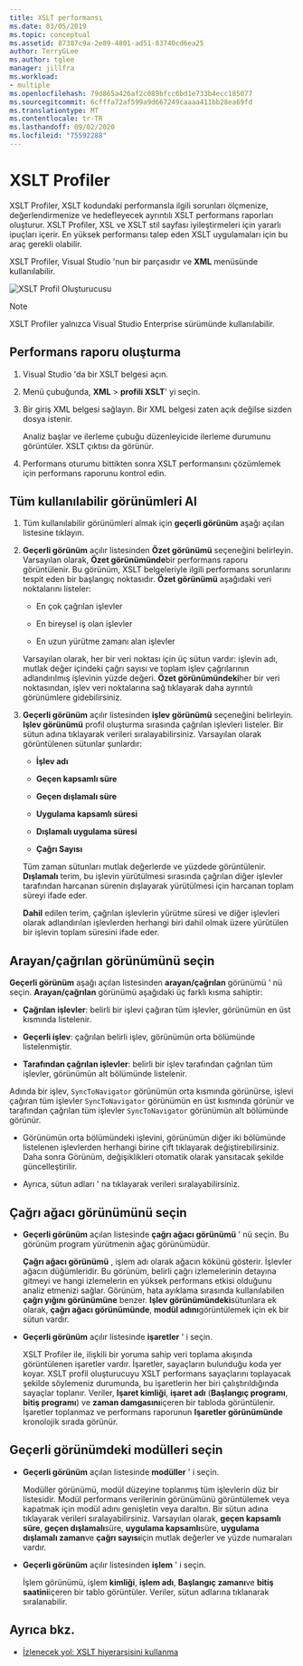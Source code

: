 ```yaml
---
title: XSLT performansı
ms.date: 03/05/2019
ms.topic: conceptual
ms.assetid: 87387c9a-2e89-4801-ad51-83740cd6ea25
author: TerryGLee
ms.author: tglee
manager: jillfra
ms.workload:
- multiple
ms.openlocfilehash: 79d865a426af2c089bfcc6bd1e733b4ecc185077
ms.sourcegitcommit: 6cfffa72af599a9d667249caaaa411bb28ea69fd
ms.translationtype: MT
ms.contentlocale: tr-TR
ms.lasthandoff: 09/02/2020
ms.locfileid: "75592288"
---
```

# <a name="the-xslt-profiler"></a>XSLT Profiler

XSLT Profiler, XSLT kodundaki performansla ilgili sorunları ölçmenize, değerlendirmenize ve hedefleyecek ayrıntılı XSLT performans raporları oluşturur. XSLT Profiler, XSL ve XSLT stil sayfası iyileştirmeleri için yararlı ipuçları içerir. En yüksek performansı talep eden XSLT uygulamaları için bu araç gerekli olabilir.

XSLT Profiler, Visual Studio 'nun bir parçasıdır ve **XML** menüsünde kullanılabilir.

![XSLT Profil Oluşturucusu](../xml-tools/media/profile-xslt-menu.png)

> [!NOTE]
> XSLT Profiler yalnızca Visual Studio Enterprise sürümünde kullanılabilir.

## <a name="create-a-performance-report"></a>Performans raporu oluşturma

1. Visual Studio 'da bir XSLT belgesi açın.

2. Menü çubuğunda, **XML**  >  **profili XSLT**' yi seçin.

3. Bir giriş XML belgesi sağlayın. Bir XML belgesi zaten açık değilse sizden dosya istenir.

   Analiz başlar ve ilerleme çubuğu düzenleyicide ilerleme durumunu görüntüler. XSLT çıktısı da görünür.

4. Performans oturumu bittikten sonra XSLT performansını çözümlemek için performans raporunu kontrol edin.

## <a name="get-all-available-views"></a>Tüm kullanılabilir görünümleri Al

1. Tüm kullanılabilir görünümleri almak için **geçerli görünüm** aşağı açılan listesine tıklayın.

2. **Geçerli görünüm** açılır listesinden **Özet görünümü** seçeneğini belirleyin. Varsayılan olarak, **Özet görünümünde**bir performans raporu görüntülenir. Bu görünüm, XSLT belgeleriyle ilgili performans sorunlarını tespit eden bir başlangıç noktasıdır. **Özet görünümü** aşağıdaki veri noktalarını listeler:

   - En çok çağrılan işlevler

   - En bireysel iş olan işlevler

   - En uzun yürütme zamanı alan işlevler

   Varsayılan olarak, her bir veri noktası için üç sütun vardır: işlevin adı, mutlak değer içindeki çağrı sayısı ve toplam işlev çağrılarının adlandırılmış işlevinin yüzde değeri. **Özet görünümündeki**her bir veri noktasından, işlev veri noktalarına sağ tıklayarak daha ayrıntılı görünümlere gidebilirsiniz.

3. **Geçerli görünüm** açılır listesinden **işlev görünümü** seçeneğini belirleyin. **Işlev görünümü** profil oluşturma sırasında çağrılan işlevleri listeler. Bir sütun adına tıklayarak verileri sıralayabilirsiniz. Varsayılan olarak görüntülenen sütunlar şunlardır:

    - **İşlev adı**

    - **Geçen kapsamlı süre**

    - **Geçen dışlamalı süre**

    - **Uygulama kapsamlı süresi**

    - **Dışlamalı uygulama süresi**

    - **Çağrı Sayısı**

   Tüm zaman sütunları mutlak değerlerde ve yüzdede görüntülenir. **Dışlamalı** terim, bu işlevin yürütülmesi sırasında çağrılan diğer işlevler tarafından harcanan sürenin dışlayarak yürütülmesi için harcanan toplam süreyi ifade eder.

   **Dahil** edilen terim, çağrılan işlevlerin yürütme süresi ve diğer işlevleri olarak adlandırılan işlevlerden herhangi biri dahil olmak üzere yürütülen bir işlevin toplam süresini ifade eder.

## <a name="select-callercallee-view"></a>Arayan/çağrılan görünümünü seçin

**Geçerli görünüm** aşağı açılan listesinden **arayan/çağrılan** görünümü ' nü seçin. **Arayan/çağrılan** görünümü aşağıdaki üç farklı kısma sahiptir:

- **Çağrılan işlevler**: belirli bir işlevi çağıran tüm işlevler, görünümün en üst kısmında listelenir.

- **Geçerli işlev**: çağrılan belirli işlev, görünümün orta bölümünde listelenmiştir.

- **Tarafından çağrılan işlevler**: belirli bir işlev tarafından çağrılan tüm işlevler, görünümün alt bölümünde listelenir.

Adında bir işlev, `SyncToNavigator` görünümün orta kısmında görünürse, işlevi çağıran tüm işlevler `SyncToNavigator` görünümün en üst kısmında görünür ve tarafından çağrılan tüm işlevler `SyncToNavigator` görünümün alt bölümünde görünür.

- Görünümün orta bölümündeki işlevini, görünümün diğer iki bölümünde listelenen işlevlerden herhangi birine çift tıklayarak değiştirebilirsiniz. Daha sonra Görünüm, değişiklikleri otomatik olarak yansıtacak şekilde güncelleştirilir.

- Ayrıca, sütun adları ' na tıklayarak verileri sıralayabilirsiniz.

## <a name="select-call-tree-view"></a>Çağrı ağacı görünümünü seçin

- **Geçerli görünüm** açılan listesinde **çağrı ağacı görünümü** ' nü seçin. Bu görünüm program yürütmenin ağaç görünümüdür.

   **Çağrı ağacı görünümü** , işlem adı olarak ağacın kökünü gösterir. İşlevler ağacın düğümleridir. Bu görünüm, belirli çağrı izlemelerinin detayına gitmeyi ve hangi izlemelerin en yüksek performans etkisi olduğunu analiz etmenizi sağlar. Görünüm, hata ayıklama sırasında kullanılabilen **çağrı yığını görünümüne** benzer. **Işlev görünümündeki**sütunlara ek olarak, **çağrı ağacı görünümünde**, **modül adını**görüntülemek için ek bir sütun vardır.

- **Geçerli görünüm** açılır listesinde **işaretler** ' i seçin.

   XSLT Profiler ile, ilişkili bir yoruma sahip veri toplama akışında görüntülenen işaretler vardır. İşaretler, sayaçların bulunduğu koda yer koyar. XSLT profil oluşturucuyu XSLT performans sayaçlarını toplayacak şekilde söylemeniz durumunda, bu işaretlerin her biri çalıştırıldığında sayaçlar toplanır. Veriler, **Işaret kimliği**, **işaret adı** (**Başlangıç programı**, **bitiş programı**) ve **zaman damgasını**içeren bir tabloda görüntülenir. İşaretler toplanmaz ve performans raporunun **Işaretler görünümünde** kronolojik sırada görünür.

## <a name="select-modules-in-the-current-view"></a>Geçerli görünümdeki modülleri seçin

- **Geçerli görünüm** açılan listesinde **modüller** ' i seçin.

   Modüller görünümü, modül düzeyine toplanmış tüm işlevlerin düz bir listesidir. Modül performans verilerinin görünümünü görüntülemek veya kapatmak için modül adını genişletin veya daraltın. Bir sütun adına tıklayarak verileri sıralayabilirsiniz. Varsayılan olarak, **geçen kapsamlı süre**, **geçen dışlamalı**süre, **uygulama kapsamlı**süre, **uygulama dışlamalı zaman**ve **çağrı sayısı**için mutlak değerler ve yüzde numaraları vardır.

- **Geçerli görünüm** açılır listesinden **işlem** ' i seçin.

   İşlem görünümü, işlem **kimliği**, **işlem adı**, **Başlangıç zamanı**ve **bitiş saatini**içeren bir tablo görüntüler. Veriler, sütun adlarına tıklanarak sıralanabilir.

## <a name="see-also"></a>Ayrıca bkz.

- [İzlenecek yol: XSLT hiyerarşisini kullanma](../xml-tools/walkthrough-using-xslt-hierarchy.md)
